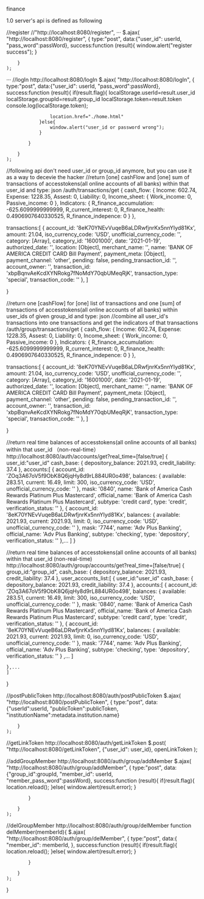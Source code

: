 finance

1.0 server's api is defined as following

//register
//"http://localhost:8080/register",
···
$.ajax(
        "http://localhost:8080/register",
        {
            type:"post",
            data:{"user_id": userId,
                "pass_word":passWord},
            success:function (result){
                window.alert("register success");
            }

        }
    );
···
//logIn
http://localhost:8080/logIn
$.ajax(
        "http://localhost:8080/logIn",
        {
            type:"post",
            data:{"user_id": userId,
                "pass_word":passWord},
            success:function (result){
                if(result.flag){
                    localStorage.userId=result.user_id
                    localStorage.groupId=result.group_id
                    localStorage.token=result.token
                    console.log(localStorage.token);

                    location.href="./home.html"
                }else{
                    window.alert("user_id or password wrong");
                }

            }

        }
    );



//following api don't need user_id or group_id anymore, but you can use it as a way to decevie the hacker
//return [one] cashFlow and [one] sum of transactions of accesstokens(all online accounts of all banks) within that user_id and type: json
/auth/transactions/get
{
 cash_flow: {
    Income: 602.74,
    Expense: 1228.35,
    Assest: 0,
    Liability: 0,
    Income_sheet: { Work_income: 0, Passive_income: 0 },
    Indicators: {
      R_finance_accumulation: -625.6099999999999,
      R_current_interest: 0,
      R_finance_health: 0.4906907640330525,
      R_finance_indepence: 0
    }
  },
  
 transactions:[
    {
      account_id: '8eK70YNEvVuqeB6aLDRwfjnrKx5nnYIyd81Kx',
      amount: 21.04,
      iso_currency_code: 'USD',
      unofficial_currency_code: '',
      category: [Array],
      category_id: '16001000',
      date: '2021-01-19',
      authorized_date: '',
      location: [Object],
      merchant_name: '',
      name: 'BANK OF AMERICA CREDIT CARD Bill Payment',
      payment_meta: [Object],
      payment_channel: 'other',
      pending: false,
      pending_transaction_id: '',
      account_owner: '',
      transaction_id: 'xbpBqnvAeKcdXYNRokg7fNoMdY70qbUMeqRjK',
      transaction_type: 'special',
      transaction_code: ''
    },
	]
	
}

//return one [cashFlow] for [one] list of transactions and one [sum] of transactions of accesstokens(all online accounts of all banks) within user_ids of given group_id and type: json
//combine all user_id's transactions into one transactions and get the indicators of that transactions
/auth/group/transactions/get
{
 cash_flow: {
    Income: 602.74,
    Expense: 1228.35,
    Assest: 0,
    Liability: 0,
    Income_sheet: { Work_income: 0, Passive_income: 0 },
    Indicators: {
      R_finance_accumulation: -625.6099999999999,
      R_current_interest: 0,
      R_finance_health: 0.4906907640330525,
      R_finance_indepence: 0
    }
  },
  
 transactions:[
    {
      account_id: '8eK70YNEvVuqeB6aLDRwfjnrKx5nnYIyd81Kx',
      amount: 21.04,
      iso_currency_code: 'USD',
      unofficial_currency_code: '',
      category: [Array],
      category_id: '16001000',
      date: '2021-01-19',
      authorized_date: '',
      location: [Object],
      merchant_name: '',
      name: 'BANK OF AMERICA CREDIT CARD Bill Payment',
      payment_meta: [Object],
      payment_channel: 'other',
      pending: false,
      pending_transaction_id: '',
      account_owner: '',
      transaction_id: 'xbpBqnvAeKcdXYNRokg7fNoMdY70qbUMeqRjK',
      transaction_type: 'special',
      transaction_code: ''
    },
	]
	
}


//return real time balances of accesstokens(all online accounts of all banks) within that user_id （non-real-time）
http://localhost:8080/auth/accounts/get?real_time=[false/true]
{
user_id:"user_id"
cash_base: { depository_balance: 2021.93, credit_liability: 37.4 },
accounts:[
	  {
		account_id: 'ZOq3A67oV5f9ObK8Q6jqHy8d9rL884UR0o498',
		balances: {
		  available: 283.51,
		  current: 16.49,
		  limit: 300,
		  iso_currency_code: 'USD',
		  unofficial_currency_code: ''
		},
		mask: '0840',
		name: 'Bank of America Cash Rewards Platinum Plus Mastercard',
		official_name: 'Bank of America Cash Rewards Platinum Plus Mastercard',
		subtype: 'credit card',
		type: 'credit',
		verification_status: ''
	  },
	  {
		account_id: '8eK70YNEvVuqeB6aLDRwfjnrKx5nnYIyd81Kx',
		balances: {
		  available: 2021.93,
		  current: 2021.93,
		  limit: 0,
		  iso_currency_code: 'USD',
		  unofficial_currency_code: ''
		},
		mask: '7744',
		name: 'Adv Plus Banking',
		official_name: 'Adv Plus Banking',
		subtype: 'checking',
		type: 'depository',
		verification_status: ''
	  },...
	]
}

//return real time balances of accesstokens(all online accounts of all banks) within that user_id (non-real-time)
http://localhost:8080/auth/group/accounts/get?real_time=[false/true]
{
group_id:"group_id",
cash_base: { depository_balance: 2021.93, credit_liability: 37.4 },
user_accounts_list:[
	{
	user_id:"user_id"
	cash_base: { depository_balance: 2021.93, credit_liability: 37.4 },
	accounts:[
		  {
			account_id: 'ZOq3A67oV5f9ObK8Q6jqHy8d9rL884UR0o498',
			balances: {
			  available: 283.51,
			  current: 16.49,
			  limit: 300,
			  iso_currency_code: 'USD',
			  unofficial_currency_code: ''
			},
			mask: '0840',
			name: 'Bank of America Cash Rewards Platinum Plus Mastercard',
			official_name: 'Bank of America Cash Rewards Platinum Plus Mastercard',
			subtype: 'credit card',
			type: 'credit',
			verification_status: ''
		  },
		  {
			account_id: '8eK70YNEvVuqeB6aLDRwfjnrKx5nnYIyd81Kx',
			balances: {
			  available: 2021.93,
			  current: 2021.93,
			  limit: 0,
			  iso_currency_code: 'USD',
			  unofficial_currency_code: ''
			},
			mask: '7744',
			name: 'Adv Plus Banking',
			official_name: 'Adv Plus Banking',
			subtype: 'checking',
			type: 'depository',
			verification_status: ''
		  }
		  ,...
		]	
		
	},...
	]

}

//postPublicToken
http://localhost:8080/auth/postPublicToken
$.ajax(
        "http://localhost:8080/postPublicToken",
        {
            type:"post",
            data:{"userId":userId,
                "publicToken":publicToken,
                "institutionName":metadata.institution.name}

        }
    );


//getLinkToken
http://localhost:8080/auth/getLinkToken
$.post(
        "http://localhost:8080/getLinkToken",
            {"user_id": user_id},
            openLinkToken
    );



//addGroupMember
http://localhost:8080/auth/group/addMember
  $.ajax(
        "http://localhost:8080/auth/group/addMember",
        {
            type:"post",
            data:{"group_id":groupId,
                "member_id": userId,
                "member_pass_word":passWord},
            success:function (result){
                if(result.flag){
                    location.reload();
                }else{
                    window.alert(result.error);
                }

            }

        }
    );


//delGroupMember
http://localhost:8080/auth/group/delMember
function delMember(memberId){
    $.ajax(
        "http://localhost:8080/auth/group/delMember",
        {
            type:"post",
            data:{
                "member_id": memberId,
                },
            success:function (result){
                if(result.flag){
                    location.reload();
                }else{
                    window.alert(result.error);
                }

            }

        }
    );
}

